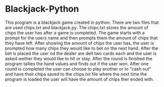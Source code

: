 # Blackjack-Python
This program is a blackjack game created in python.
There are two files that are used chips.txt and blackjack.py. The chips.txt stores 
the amount of chips the user has after a game is completed.
The game starts with a prompt for the users name and then prompts them the amount of chips that they have left. After showing
the amount of chips the user has, the user is prompted how many chips they would like to bet on the next hand. After the bet is placed the user nd the dealer are delt two cards each and the user is asked wether they would like to hit or stay. After the round is finished the program tallies the hand values and finds out if the user won. After one round is completed the user can choose to play another or to "cash out" and have their chips saved to the chips.txt file where the next time the program is loaded the user will have the amount of chips ther ended with.
